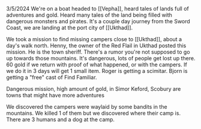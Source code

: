 3/5/2024
We're on a boat headed to [[Vepha]], heard tales of lands full of adventures and gold. Heard many tales of the land being filled with dangerous monsters and pirates. It's a couple day journey from the Sword Coast, we are landing at the port city of [[Ukthad]].

We took a mission to find missing campers close to [[Ukthad]], about a day's walk north. Henny, the owner of the Red Flail in Ukthad posted this mission. He is the town sheriff. There's a rumor you're not supposed to go up towards those mountains. It's dangerous, lots of people get lost up there. 60 gold if we return with proof of what happened, or with the campers. If we do it in 3 days will get 1 small item. Roger is getting a scimitar. Bjorn is getting a "free" cast of Find Familiar.

Dangerous mission, high amount of gold, in Simor
Keford, Scobury are towns that might have more adventures

We discovered the campers were waylaid by some bandits in the mountains. We killed 1 of them but we discovered where their camp is. There are 3 humans and a dog at the camp.